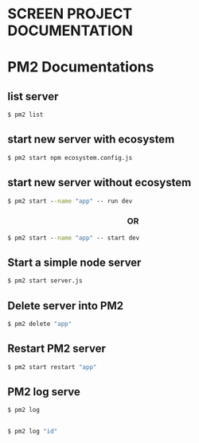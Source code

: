 # SCREEN PROJECT DOCUMENTATION

# PM2 Documentations

## list server 
````cmd
$ pm2 list
````

## start new server with ecosystem
````cmd
$ pm2 start npm ecosystem.config.js
````

## start new server without ecosystem
````cmd
$ pm2 start --name "app" -- run dev

````
<center>
<h3>OR</h3>
</center>

````cmd
$ pm2 start --name "app" -- start dev

````

## Start a simple node server

````cmd
$ pm2 start server.js

````

## Delete server into PM2
````cmd
$ pm2 delete "app"

````
## Restart PM2 server


````cmd
$ pm2 start restart "app"

````

## PM2 log serve
````cmd
$ pm2 log


$ pm2 log "id"
````